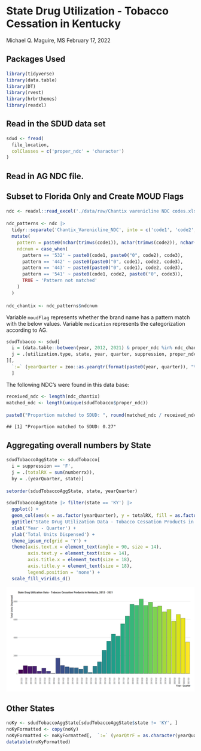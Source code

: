 State Drug Utilization - Tobacco Cessation in Kentucky
================
Michael Q. Maguire, MS
February 17, 2022

## Packages Used

``` r
library(tidyverse)
library(data.table)
library(DT)
library(rvest)
library(hrbrthemes)
library(readxl)
```

## Read in the SDUD data set

``` r
sdud <- fread(
  file_location,
  colClasses = c('proper_ndc' = 'character')
)
```

## Read in AG NDC file.

## Subset to Florida Only and Create MOUD Flags

``` r
ndc <- readxl::read_excel('./data/raw/Chantix varenicline NDC codes.xlsx')

ndc_patterns <- ndc |>
  tidyr::separate('Chantix_Varenicline_NDC', into = c('code1', 'code2', 'code3'), sep = '-', remove = FALSE) |>
  mutate(
    pattern = paste0(nchar(trimws(code1)), nchar(trimws(code2)), nchar(trimws(code3))),
    ndcnum = case_when(
      pattern == '532' ~ paste0(code1, paste0("0", code2), code3),
      pattern == '442' ~ paste0(paste0("0", code1), code2, code3),
      pattern == '443' ~ paste0(paste0("0", code1), code2, code3),
      pattern == '541' ~ paste0(code1, code2, paste0("0", code3)),
      TRUE ~ 'Pattern not matched'
    )
  )

ndc_chantix <- ndc_patterns$ndcnum
```

Variable `moudFlag` represents whether the brand name has a pattern
match with the below values. Variable `medication` represents the
categorization according to AG.

``` r
sdudTobacco <- sdud[
  i = (data.table::between(year, 2012, 2021) & proper_ndc %in% ndc_chantix),
  j = .(utilization.type, state, year, quarter, suppression, proper_ndc, gennme, prodnme, numberrx)
][,
  `:=` (yearQuarter = zoo::as.yearqtr(format(paste0(year, quarter)), "%Y%q"))
  ]
```

The following NDC’s were found in this data base:

``` r
received_ndc <- length(ndc_chantix)
matched_ndc <- length(unique(sdudTobacco$proper_ndc))

paste0("Proportion matched to SDUD: ", round(matched_ndc / received_ndc, 2))
```

    ## [1] "Proportion matched to SDUD: 0.27"

## Aggregating overall numbers by State

``` r
sdudTobaccoAggState <- sdudTobacco[
  i = suppression == 'F',
  j = .(totalRX = sum(numberrx)),
  by = .(yearQuarter, state)]

setorder(sdudTobaccoAggState, state, yearQuarter)
```

``` r
sdudTobaccoAggState |> filter(state == 'KY') |>
  ggplot() +
  geom_col(aes(x = as.factor(yearQuarter), y = totalRX, fill = as.factor(yearQuarter)), color = 'black') +
  ggtitle("State Drug Utilization Data - Tobacco Cessation Products in Kentucky, 2012 - 2021") +
  xlab('Year - Quarter') +
  ylab('Total Units Dispensed') +
  theme_ipsum_rc(grid = 'Y') +
  theme(axis.text.x = element_text(angle = 90, size = 14),
        axis.text.y = element_text(size = 14),
        axis.title.x = element_text(size = 18),
        axis.title.y = element_text(size = 18),
        legend.position = 'none') +
  scale_fill_viridis_d()
```

![](02_sdud-tobacco-cessation_files/figure-gfm/plot-1.png)<!-- -->

## Other States

``` r
noKy <- sdudTobaccoAggState[sdudTobaccoAggState$state != 'KY', ]
noKyFormatted <- copy(noKy)
noKyFormatted <- noKyFormatted[,  `:=` (yearQtrF = as.character(yearQuarter), yearQuarter = NULL)][, j = .(state, yearQtrF, totalRX)]
datatable(noKyFormatted)
```

<div id="htmlwidget-fc376b546be84a2ba1dd" style="width:100%;height:auto;" class="datatables html-widget"></div>
<script type="application/json" data-for="htmlwidget-fc376b546be84a2ba1dd">{"x":{"filter":"none","vertical":false,"data":[["1","2","3","4","5","6","7","8","9","10","11","12","13","14","15","16","17","18","19","20","21","22","23","24","25","26","27","28","29","30","31","32","33","34","35","36","37","38","39","40","41","42","43","44","45","46","47","48","49","50","51","52","53","54","55","56","57","58","59","60","61","62","63","64","65","66","67","68","69","70","71","72","73","74","75","76","77","78","79","80","81","82","83","84","85","86","87","88","89","90","91","92","93","94","95","96","97","98","99","100","101","102","103","104","105","106","107","108","109","110","111","112","113","114","115","116","117","118","119","120","121","122","123","124","125","126","127","128","129","130","131","132","133","134","135","136","137","138","139","140","141","142","143","144","145","146","147","148","149","150","151","152","153","154","155","156","157","158","159","160","161","162","163","164","165","166","167","168","169","170","171","172","173","174","175","176","177","178","179","180","181","182","183","184","185","186","187","188","189","190","191","192","193","194","195","196","197","198","199","200","201","202","203","204","205","206","207","208","209","210","211","212","213","214","215","216","217","218","219","220","221","222","223","224","225","226","227","228","229","230","231","232","233","234","235","236","237","238","239","240","241","242","243","244","245","246","247","248","249","250","251","252","253","254","255","256","257","258","259","260","261","262","263","264","265","266","267","268","269","270","271","272","273","274","275","276","277","278","279","280","281","282","283","284","285","286","287","288","289","290","291","292","293","294","295","296","297","298","299","300","301","302","303","304","305","306","307","308","309","310","311","312","313","314","315","316","317","318","319","320","321","322","323","324","325","326","327","328","329","330","331","332","333","334","335","336","337","338","339","340","341","342","343","344","345","346","347","348","349","350","351","352","353","354","355","356","357","358","359","360","361","362","363","364","365","366","367","368","369","370","371","372","373","374","375","376","377","378","379","380","381","382","383","384","385","386","387","388","389","390","391","392","393","394","395","396","397","398","399","400","401","402","403","404","405","406","407","408","409","410","411","412","413","414","415","416","417","418","419","420","421","422","423","424","425","426","427","428","429","430","431","432","433","434","435","436","437","438","439","440","441","442","443","444","445","446","447","448","449","450","451","452","453","454","455","456","457","458","459","460","461","462","463","464","465","466","467","468","469","470","471","472","473","474","475","476","477","478","479","480","481","482","483","484","485","486","487","488","489","490","491","492","493","494","495","496","497","498","499","500","501","502","503","504","505","506","507","508","509","510","511","512","513","514","515","516","517","518","519","520","521","522","523","524","525","526","527","528","529","530","531","532","533","534","535","536","537","538","539","540","541","542","543","544","545","546","547","548","549","550","551","552","553","554","555","556","557","558","559","560","561","562","563","564","565","566","567","568","569","570","571","572","573","574","575","576","577","578","579","580","581","582","583","584","585","586","587","588","589","590","591","592","593","594","595","596","597","598","599","600","601","602","603","604","605","606","607","608","609","610","611","612","613","614","615","616","617","618","619","620","621","622","623","624","625","626","627","628","629","630","631","632","633","634","635","636","637","638","639","640","641","642","643","644","645","646","647","648","649","650","651","652","653","654","655","656","657","658","659","660","661","662","663","664","665","666","667","668","669","670","671","672","673","674","675","676","677","678","679","680","681","682","683","684","685","686","687","688","689","690","691","692","693","694","695","696","697","698","699","700","701","702","703","704","705","706","707","708","709","710","711","712","713","714","715","716","717","718","719","720","721","722","723","724","725","726","727","728","729","730","731","732","733","734","735","736","737","738","739","740","741","742","743","744","745","746","747","748","749","750","751","752","753","754","755","756","757","758","759","760","761","762","763","764","765","766","767","768","769","770","771","772","773","774","775","776","777","778","779","780","781","782","783","784","785","786","787","788","789","790","791","792","793","794","795","796","797","798","799","800","801","802","803","804","805","806","807","808","809","810","811","812","813","814","815","816","817","818","819","820","821","822","823","824","825","826","827","828","829","830","831","832","833","834","835","836","837","838","839","840","841","842","843","844","845","846","847","848","849","850","851","852","853","854","855","856","857","858","859","860","861","862","863","864","865","866","867","868","869","870","871","872","873","874","875","876","877","878","879","880","881","882","883","884","885","886","887","888","889","890","891","892","893","894","895","896","897","898","899","900","901","902","903","904","905","906","907","908","909","910","911","912","913","914","915","916","917","918","919","920","921","922","923","924","925","926","927","928","929","930","931","932","933","934","935","936","937","938","939","940","941","942","943","944","945","946","947","948","949","950","951","952","953","954","955","956","957","958","959","960","961","962","963","964","965","966","967","968","969","970","971","972","973","974","975","976","977","978","979","980","981","982","983","984","985","986","987","988","989","990","991","992","993","994","995","996","997","998","999","1000","1001","1002","1003","1004","1005","1006","1007","1008","1009","1010","1011","1012","1013","1014","1015","1016","1017","1018","1019","1020","1021","1022","1023","1024","1025","1026","1027","1028","1029","1030","1031","1032","1033","1034","1035","1036","1037","1038","1039","1040","1041","1042","1043","1044","1045","1046","1047","1048","1049","1050","1051","1052","1053","1054","1055","1056","1057","1058","1059","1060","1061","1062","1063","1064","1065","1066","1067","1068","1069","1070","1071","1072","1073","1074","1075","1076","1077","1078","1079","1080","1081","1082","1083","1084","1085","1086","1087","1088","1089","1090","1091","1092","1093","1094","1095","1096","1097","1098","1099","1100","1101","1102","1103","1104","1105","1106","1107","1108","1109","1110","1111","1112","1113","1114","1115","1116","1117","1118","1119","1120","1121","1122","1123","1124","1125","1126","1127","1128","1129","1130","1131","1132","1133","1134","1135","1136","1137","1138","1139","1140","1141","1142","1143","1144","1145","1146","1147","1148","1149","1150","1151","1152","1153","1154","1155","1156","1157","1158","1159","1160","1161","1162","1163","1164","1165","1166","1167","1168","1169","1170","1171","1172","1173","1174","1175","1176","1177","1178","1179","1180","1181","1182","1183","1184","1185","1186","1187","1188","1189","1190","1191","1192","1193","1194","1195","1196","1197","1198","1199","1200","1201","1202","1203","1204","1205","1206","1207","1208","1209","1210","1211","1212","1213","1214","1215","1216","1217","1218","1219","1220","1221","1222","1223","1224","1225","1226","1227","1228","1229","1230","1231","1232","1233","1234","1235","1236","1237","1238","1239","1240","1241","1242","1243","1244","1245","1246","1247","1248","1249","1250","1251","1252","1253","1254","1255","1256","1257","1258","1259","1260","1261","1262","1263","1264","1265","1266","1267","1268","1269","1270","1271","1272","1273","1274","1275","1276","1277","1278","1279","1280","1281","1282","1283","1284","1285","1286","1287","1288","1289","1290","1291","1292","1293","1294","1295","1296","1297","1298","1299","1300","1301","1302","1303","1304","1305","1306","1307","1308","1309","1310","1311","1312","1313","1314","1315","1316","1317","1318","1319","1320","1321","1322","1323","1324","1325","1326","1327","1328","1329","1330","1331","1332","1333","1334","1335","1336","1337","1338","1339","1340","1341","1342","1343","1344","1345","1346","1347","1348","1349","1350","1351","1352","1353","1354","1355","1356","1357","1358","1359","1360","1361","1362","1363","1364","1365","1366","1367","1368","1369","1370","1371","1372","1373","1374","1375","1376","1377","1378","1379","1380","1381","1382","1383","1384","1385","1386","1387","1388","1389","1390","1391","1392","1393","1394","1395","1396","1397","1398","1399","1400","1401","1402","1403","1404","1405","1406","1407","1408","1409","1410","1411","1412","1413","1414","1415","1416","1417","1418","1419","1420","1421","1422","1423","1424","1425","1426","1427","1428","1429","1430","1431","1432","1433","1434","1435","1436","1437","1438","1439","1440","1441","1442","1443","1444","1445","1446","1447","1448","1449","1450","1451","1452","1453","1454","1455","1456","1457","1458","1459","1460","1461","1462","1463","1464","1465","1466","1467","1468","1469","1470","1471","1472","1473","1474","1475","1476","1477","1478","1479","1480","1481","1482","1483","1484","1485","1486","1487","1488","1489","1490","1491","1492","1493","1494","1495","1496","1497","1498","1499","1500","1501","1502","1503","1504","1505","1506","1507","1508","1509","1510","1511","1512","1513","1514","1515","1516","1517","1518","1519","1520","1521","1522","1523","1524","1525","1526","1527","1528","1529","1530","1531","1532","1533","1534","1535","1536","1537","1538","1539","1540","1541","1542","1543","1544","1545","1546","1547","1548","1549","1550","1551","1552","1553","1554","1555","1556","1557","1558","1559","1560","1561","1562","1563","1564","1565","1566","1567","1568","1569","1570","1571","1572","1573","1574","1575","1576","1577","1578","1579","1580","1581","1582","1583","1584","1585","1586","1587","1588","1589","1590","1591","1592","1593","1594","1595","1596","1597","1598","1599","1600","1601","1602","1603","1604","1605","1606","1607","1608","1609","1610","1611","1612","1613","1614","1615","1616","1617","1618","1619","1620","1621","1622","1623","1624","1625","1626","1627","1628","1629","1630","1631","1632","1633","1634","1635","1636","1637","1638","1639","1640","1641","1642","1643","1644","1645","1646","1647","1648","1649","1650","1651","1652","1653","1654","1655","1656","1657","1658","1659","1660","1661","1662","1663","1664","1665","1666","1667","1668","1669","1670","1671","1672","1673","1674","1675","1676","1677","1678","1679","1680","1681","1682","1683","1684","1685","1686","1687","1688","1689","1690","1691","1692","1693","1694","1695","1696","1697","1698","1699","1700","1701","1702","1703","1704","1705","1706","1707","1708","1709","1710","1711","1712","1713","1714","1715","1716","1717","1718","1719","1720","1721","1722","1723","1724","1725","1726","1727","1728","1729","1730","1731","1732","1733","1734","1735","1736","1737","1738","1739","1740","1741","1742","1743","1744","1745","1746","1747","1748","1749","1750","1751","1752","1753","1754","1755","1756","1757","1758","1759","1760","1761","1762","1763","1764","1765","1766","1767","1768","1769","1770","1771","1772","1773","1774","1775","1776","1777","1778","1779","1780","1781","1782","1783","1784","1785","1786"],["AK","AK","AK","AK","AK","AK","AK","AK","AK","AK","AK","AK","AK","AK","AK","AK","AK","AK","AK","AK","AK","AK","AK","AK","AK","AK","AK","AK","AK","AK","AK","AK","AK","AK","AK","AK","AK","AL","AL","AL","AL","AL","AL","AL","AL","AL","AL","AL","AL","AL","AL","AL","AL","AL","AL","AL","AL","AL","AL","AL","AL","AL","AL","AL","AL","AR","AR","AR","AR","AR","AR","AR","AR","AR","AR","AR","AR","AR","AR","AR","AR","AR","AR","AR","AR","AR","AR","AR","AR","AR","AR","AR","AR","AR","AR","AR","AR","AR","AR","AR","AR","AR","AZ","AZ","AZ","AZ","AZ","AZ","AZ","AZ","AZ","AZ","AZ","AZ","AZ","AZ","AZ","AZ","AZ","AZ","AZ","AZ","AZ","AZ","AZ","AZ","AZ","AZ","AZ","AZ","AZ","AZ","AZ","AZ","AZ","AZ","AZ","AZ","AZ","CA","CA","CA","CA","CA","CA","CA","CA","CA","CA","CA","CA","CA","CA","CA","CA","CA","CA","CA","CA","CA","CA","CA","CA","CA","CA","CA","CA","CA","CA","CA","CA","CA","CA","CA","CA","CA","CO","CO","CO","CO","CO","CO","CO","CO","CO","CO","CO","CO","CO","CO","CO","CO","CO","CO","CO","CO","CO","CO","CO","CO","CO","CO","CO","CO","CO","CO","CO","CO","CO","CO","CO","CO","CO","CT","CT","CT","CT","CT","CT","CT","CT","CT","CT","CT","CT","CT","CT","CT","CT","CT","CT","CT","CT","CT","CT","CT","CT","CT","CT","CT","CT","CT","CT","CT","CT","CT","CT","CT","CT","CT","DC","DC","DC","DC","DC","DC","DC","DC","DC","DC","DC","DC","DC","DC","DC","DC","DC","DC","DC","DC","DC","DC","DC","DC","DC","DC","DC","DC","DC","DC","DC","DC","DC","DC","DC","DC","DC","DE","DE","DE","DE","DE","DE","DE","DE","DE","DE","DE","DE","DE","DE","DE","DE","DE","DE","DE","DE","DE","DE","DE","DE","DE","DE","DE","DE","DE","DE","DE","DE","DE","FL","FL","FL","FL","FL","FL","FL","FL","FL","FL","FL","FL","FL","FL","FL","FL","FL","FL","FL","FL","FL","FL","FL","FL","FL","FL","FL","FL","FL","FL","FL","FL","FL","FL","FL","GA","GA","GA","GA","GA","GA","GA","GA","GA","GA","GA","GA","GA","GA","GA","GA","GA","GA","GA","GA","GA","GA","GA","GA","GA","GA","HI","HI","HI","HI","HI","HI","HI","HI","HI","HI","HI","HI","HI","HI","HI","HI","HI","HI","HI","HI","HI","HI","HI","HI","HI","HI","HI","HI","HI","HI","HI","HI","HI","HI","HI","HI","HI","IA","IA","IA","IA","IA","IA","IA","IA","IA","IA","IA","IA","IA","IA","IA","IA","IA","IA","IA","IA","IA","IA","IA","IA","IA","IA","IA","IA","IA","IA","IA","IA","IA","IA","IA","IA","IA","ID","ID","ID","ID","ID","ID","ID","ID","ID","ID","ID","ID","ID","ID","ID","ID","ID","ID","ID","ID","ID","ID","ID","ID","ID","ID","ID","ID","IL","IL","IL","IL","IL","IL","IL","IL","IL","IL","IL","IL","IL","IL","IL","IL","IL","IL","IL","IL","IL","IL","IL","IL","IL","IL","IL","IL","IL","IL","IL","IL","IL","IL","IL","IL","IL","IN","IN","IN","IN","IN","IN","IN","IN","IN","IN","IN","IN","IN","IN","IN","IN","IN","IN","IN","IN","IN","IN","IN","IN","IN","IN","IN","IN","IN","IN","IN","IN","IN","IN","IN","IN","IN","KS","KS","KS","KS","KS","KS","KS","KS","KS","KS","KS","KS","KS","KS","KS","KS","KS","KS","KS","KS","KS","KS","KS","KS","KS","KS","KS","KS","KS","KS","KS","KS","KS","KS","KS","LA","LA","LA","LA","LA","LA","LA","LA","LA","LA","LA","LA","LA","LA","LA","LA","LA","LA","LA","LA","LA","LA","LA","LA","LA","LA","LA","LA","LA","LA","LA","LA","LA","LA","LA","LA","LA","MA","MA","MA","MA","MA","MA","MA","MA","MA","MA","MA","MA","MA","MA","MA","MA","MA","MA","MA","MA","MA","MA","MA","MA","MA","MA","MA","MA","MA","MA","MA","MA","MA","MA","MA","MA","MA","MD","MD","MD","MD","MD","MD","MD","MD","MD","MD","MD","MD","MD","MD","MD","MD","MD","MD","MD","MD","MD","MD","MD","MD","MD","MD","MD","MD","MD","MD","MD","MD","MD","MD","MD","MD","MD","ME","ME","ME","ME","ME","ME","ME","ME","ME","ME","ME","ME","ME","ME","ME","ME","ME","ME","ME","ME","ME","ME","ME","ME","ME","ME","ME","ME","ME","ME","ME","ME","ME","ME","ME","ME","ME","MI","MI","MI","MI","MI","MI","MI","MI","MI","MI","MI","MI","MI","MI","MI","MI","MI","MI","MI","MI","MI","MI","MI","MI","MI","MI","MI","MI","MI","MI","MI","MI","MI","MI","MI","MI","MI","MN","MN","MN","MN","MN","MN","MN","MN","MN","MN","MN","MN","MN","MN","MN","MN","MN","MN","MN","MN","MN","MN","MN","MN","MN","MN","MN","MN","MN","MN","MN","MN","MN","MN","MN","MN","MN","MO","MO","MO","MO","MO","MO","MO","MO","MO","MO","MO","MO","MO","MO","MO","MO","MO","MO","MO","MO","MO","MO","MO","MO","MO","MO","MO","MO","MO","MO","MO","MO","MO","MO","MO","MO","MO","MS","MS","MS","MS","MS","MS","MS","MS","MS","MS","MS","MS","MS","MS","MS","MS","MS","MS","MS","MS","MS","MS","MS","MS","MS","MS","MS","MS","MS","MS","MS","MS","MS","MS","MS","MS","MS","MT","MT","MT","MT","MT","MT","MT","MT","MT","MT","MT","MT","MT","MT","MT","MT","MT","MT","MT","MT","MT","MT","MT","MT","MT","MT","MT","MT","MT","MT","MT","MT","MT","MT","MT","MT","MT","NC","NC","NC","NC","NC","NC","NC","NC","NC","NC","NC","NC","NC","NC","NC","NC","NC","NC","NC","NC","NC","NC","NC","NC","NC","NC","NC","NC","NC","NC","NC","NC","NC","NC","NC","NC","NC","ND","ND","ND","ND","ND","ND","ND","ND","ND","ND","ND","ND","ND","ND","ND","ND","ND","ND","ND","ND","ND","ND","ND","ND","ND","ND","ND","ND","ND","ND","ND","ND","ND","ND","NE","NE","NE","NE","NE","NE","NE","NE","NE","NE","NE","NE","NE","NE","NE","NE","NE","NE","NE","NE","NE","NE","NE","NE","NE","NE","NE","NE","NE","NE","NE","NE","NE","NE","NE","NE","NE","NH","NH","NH","NH","NH","NH","NH","NH","NH","NH","NH","NH","NH","NH","NH","NH","NH","NH","NH","NH","NH","NH","NH","NH","NH","NH","NH","NH","NH","NH","NH","NH","NH","NH","NJ","NJ","NJ","NJ","NJ","NJ","NJ","NJ","NJ","NJ","NJ","NJ","NJ","NJ","NJ","NJ","NJ","NJ","NJ","NJ","NJ","NJ","NJ","NJ","NJ","NJ","NJ","NJ","NJ","NJ","NJ","NJ","NJ","NJ","NJ","NJ","NJ","NM","NM","NM","NM","NM","NM","NM","NM","NM","NM","NM","NM","NM","NM","NM","NM","NM","NM","NM","NM","NM","NM","NM","NM","NM","NM","NM","NM","NM","NM","NM","NM","NM","NM","NM","NM","NV","NV","NV","NV","NV","NV","NV","NV","NV","NV","NV","NV","NV","NV","NV","NV","NV","NV","NV","NV","NV","NV","NV","NV","NV","NV","NV","NV","NV","NV","NV","NV","NV","NV","NV","NV","NV","NY","NY","NY","NY","NY","NY","NY","NY","NY","NY","NY","NY","NY","NY","NY","NY","NY","NY","NY","NY","NY","NY","NY","NY","NY","NY","NY","NY","NY","NY","NY","NY","NY","NY","NY","NY","NY","OH","OH","OH","OH","OH","OH","OH","OH","OH","OH","OH","OH","OH","OH","OH","OH","OH","OH","OH","OH","OH","OH","OH","OH","OH","OH","OH","OH","OH","OH","OH","OH","OH","OH","OH","OH","OH","OK","OK","OK","OK","OK","OK","OK","OK","OK","OK","OK","OK","OK","OK","OK","OK","OK","OK","OK","OK","OK","OK","OK","OK","OK","OK","OK","OK","OK","OK","OK","OK","OK","OK","OK","OK","OK","OR","OR","OR","OR","OR","OR","OR","OR","OR","OR","OR","OR","OR","OR","OR","OR","OR","OR","OR","OR","OR","OR","OR","OR","OR","OR","OR","OR","OR","OR","OR","OR","OR","OR","OR","OR","OR","PA","PA","PA","PA","PA","PA","PA","PA","PA","PA","PA","PA","PA","PA","PA","PA","PA","PA","PA","PA","PA","PA","PA","PA","PA","PA","PA","PA","PA","PA","PA","PA","PA","PA","PA","PA","PA","RI","RI","RI","RI","RI","RI","RI","RI","RI","RI","RI","RI","RI","RI","RI","RI","RI","RI","RI","RI","RI","RI","RI","RI","RI","SC","SC","SC","SC","SC","SC","SC","SC","SC","SC","SC","SC","SC","SC","SC","SC","SC","SC","SC","SC","SC","SC","SC","SC","SC","SC","SC","SC","SC","SC","SC","SC","SC","SC","SC","SC","SC","SD","SD","SD","SD","SD","SD","SD","SD","SD","SD","SD","SD","SD","SD","SD","SD","SD","SD","SD","SD","SD","SD","SD","SD","SD","SD","SD","SD","SD","SD","SD","SD","SD","SD","SD","SD","SD","TN","TN","TN","TN","TN","TN","TN","TN","TN","TN","TN","TN","TN","TN","TN","TN","TN","TN","TN","TN","TN","TN","TN","TN","TN","TN","TN","TN","TN","TN","TN","TN","TN","TN","TN","TN","TN","TX","TX","TX","TX","TX","TX","TX","TX","TX","TX","TX","TX","TX","TX","TX","TX","TX","TX","TX","TX","TX","TX","TX","TX","TX","TX","TX","TX","TX","TX","TX","TX","TX","TX","TX","TX","TX","UT","UT","UT","UT","UT","UT","UT","UT","UT","UT","UT","UT","UT","UT","UT","UT","UT","UT","UT","UT","UT","UT","UT","UT","UT","UT","UT","UT","UT","UT","UT","UT","UT","UT","UT","UT","UT","VA","VA","VA","VA","VA","VA","VA","VA","VA","VA","VA","VA","VA","VA","VA","VA","VA","VA","VA","VA","VA","VA","VA","VA","VA","VA","VA","VA","VA","VA","VA","VA","VA","VA","VA","VA","VA","VT","VT","VT","VT","VT","VT","VT","VT","VT","VT","VT","VT","VT","VT","VT","VT","VT","VT","VT","VT","VT","VT","VT","VT","VT","VT","VT","VT","VT","VT","VT","VT","VT","VT","VT","VT","VT","WA","WA","WA","WA","WA","WA","WA","WA","WA","WA","WA","WA","WA","WA","WA","WA","WA","WA","WA","WA","WA","WA","WA","WA","WA","WA","WA","WA","WA","WA","WA","WA","WA","WA","WA","WA","WA","WI","WI","WI","WI","WI","WI","WI","WI","WI","WI","WI","WI","WI","WI","WI","WI","WI","WI","WI","WI","WI","WI","WI","WI","WI","WI","WI","WI","WI","WI","WI","WI","WI","WI","WI","WI","WI","WV","WV","WV","WV","WV","WV","WV","WV","WV","WV","WV","WV","WV","WV","WV","WV","WV","WV","WV","WV","WV","WV","WV","WV","WV","WV","WV","WV","WV","WY","WY","WY","WY","WY","WY","WY","WY","WY","WY","WY","WY","WY","WY","WY","WY","WY","WY","WY","WY","WY","WY","WY","WY","WY","WY","WY","WY","WY","WY","WY","WY","WY","WY","WY","WY","WY"],["2012 Q1","2012 Q2","2012 Q3","2012 Q4","2013 Q1","2013 Q2","2013 Q3","2013 Q4","2014 Q1","2014 Q2","2014 Q3","2014 Q4","2015 Q1","2015 Q2","2015 Q3","2015 Q4","2016 Q1","2016 Q2","2016 Q3","2016 Q4","2017 Q1","2017 Q2","2017 Q3","2017 Q4","2018 Q1","2018 Q2","2018 Q3","2018 Q4","2019 Q1","2019 Q2","2019 Q3","2019 Q4","2020 Q1","2020 Q2","2020 Q3","2020 Q4","2021 Q1","2014 Q2","2014 Q3","2014 Q4","2015 Q1","2015 Q2","2015 Q3","2015 Q4","2016 Q1","2016 Q2","2016 Q3","2016 Q4","2017 Q1","2017 Q2","2017 Q3","2017 Q4","2018 Q1","2018 Q2","2018 Q3","2018 Q4","2019 Q1","2019 Q2","2019 Q3","2019 Q4","2020 Q1","2020 Q2","2020 Q3","2020 Q4","2021 Q1","2012 Q1","2012 Q2","2012 Q3","2012 Q4","2013 Q1","2013 Q2","2013 Q3","2013 Q4","2014 Q1","2014 Q2","2014 Q3","2014 Q4","2015 Q1","2015 Q2","2015 Q3","2015 Q4","2016 Q1","2016 Q2","2016 Q3","2016 Q4","2017 Q1","2017 Q2","2017 Q3","2017 Q4","2018 Q1","2018 Q2","2018 Q3","2018 Q4","2019 Q1","2019 Q2","2019 Q3","2019 Q4","2020 Q1","2020 Q2","2020 Q3","2020 Q4","2021 Q1","2012 Q1","2012 Q2","2012 Q3","2012 Q4","2013 Q1","2013 Q2","2013 Q3","2013 Q4","2014 Q1","2014 Q2","2014 Q3","2014 Q4","2015 Q1","2015 Q2","2015 Q3","2015 Q4","2016 Q1","2016 Q2","2016 Q3","2016 Q4","2017 Q1","2017 Q2","2017 Q3","2017 Q4","2018 Q1","2018 Q2","2018 Q3","2018 Q4","2019 Q1","2019 Q2","2019 Q3","2019 Q4","2020 Q1","2020 Q2","2020 Q3","2020 Q4","2021 Q1","2012 Q1","2012 Q2","2012 Q3","2012 Q4","2013 Q1","2013 Q2","2013 Q3","2013 Q4","2014 Q1","2014 Q2","2014 Q3","2014 Q4","2015 Q1","2015 Q2","2015 Q3","2015 Q4","2016 Q1","2016 Q2","2016 Q3","2016 Q4","2017 Q1","2017 Q2","2017 Q3","2017 Q4","2018 Q1","2018 Q2","2018 Q3","2018 Q4","2019 Q1","2019 Q2","2019 Q3","2019 Q4","2020 Q1","2020 Q2","2020 Q3","2020 Q4","2021 Q1","2012 Q1","2012 Q2","2012 Q3","2012 Q4","2013 Q1","2013 Q2","2013 Q3","2013 Q4","2014 Q1","2014 Q2","2014 Q3","2014 Q4","2015 Q1","2015 Q2","2015 Q3","2015 Q4","2016 Q1","2016 Q2","2016 Q3","2016 Q4","2017 Q1","2017 Q2","2017 Q3","2017 Q4","2018 Q1","2018 Q2","2018 Q3","2018 Q4","2019 Q1","2019 Q2","2019 Q3","2019 Q4","2020 Q1","2020 Q2","2020 Q3","2020 Q4","2021 Q1","2012 Q1","2012 Q2","2012 Q3","2012 Q4","2013 Q1","2013 Q2","2013 Q3","2013 Q4","2014 Q1","2014 Q2","2014 Q3","2014 Q4","2015 Q1","2015 Q2","2015 Q3","2015 Q4","2016 Q1","2016 Q2","2016 Q3","2016 Q4","2017 Q1","2017 Q2","2017 Q3","2017 Q4","2018 Q1","2018 Q2","2018 Q3","2018 Q4","2019 Q1","2019 Q2","2019 Q3","2019 Q4","2020 Q1","2020 Q2","2020 Q3","2020 Q4","2021 Q1","2012 Q1","2012 Q2","2012 Q3","2012 Q4","2013 Q1","2013 Q2","2013 Q3","2013 Q4","2014 Q1","2014 Q2","2014 Q3","2014 Q4","2015 Q1","2015 Q2","2015 Q3","2015 Q4","2016 Q1","2016 Q2","2016 Q3","2016 Q4","2017 Q1","2017 Q2","2017 Q3","2017 Q4","2018 Q1","2018 Q2","2018 Q3","2018 Q4","2019 Q1","2019 Q2","2019 Q3","2019 Q4","2020 Q1","2020 Q2","2020 Q3","2020 Q4","2021 Q1","2012 Q1","2012 Q2","2012 Q3","2012 Q4","2013 Q1","2013 Q2","2013 Q3","2013 Q4","2014 Q1","2014 Q2","2014 Q3","2014 Q4","2015 Q1","2015 Q2","2015 Q3","2015 Q4","2016 Q1","2016 Q3","2016 Q4","2017 Q1","2017 Q2","2018 Q1","2018 Q3","2018 Q4","2019 Q1","2019 Q2","2019 Q3","2019 Q4","2020 Q1","2020 Q2","2020 Q3","2020 Q4","2021 Q1","2012 Q3","2012 Q4","2013 Q1","2013 Q2","2013 Q3","2013 Q4","2014 Q1","2014 Q2","2014 Q3","2014 Q4","2015 Q1","2015 Q2","2015 Q3","2015 Q4","2016 Q1","2016 Q2","2016 Q3","2016 Q4","2017 Q1","2017 Q2","2017 Q3","2017 Q4","2018 Q1","2018 Q2","2018 Q3","2018 Q4","2019 Q1","2019 Q2","2019 Q3","2019 Q4","2020 Q1","2020 Q2","2020 Q3","2020 Q4","2021 Q1","2012 Q4","2014 Q2","2015 Q1","2015 Q2","2015 Q3","2016 Q1","2016 Q2","2016 Q3","2016 Q4","2017 Q1","2017 Q2","2017 Q3","2017 Q4","2018 Q1","2018 Q2","2018 Q3","2018 Q4","2019 Q1","2019 Q2","2019 Q3","2019 Q4","2020 Q1","2020 Q2","2020 Q3","2020 Q4","2021 Q1","2012 Q1","2012 Q2","2012 Q3","2012 Q4","2013 Q1","2013 Q2","2013 Q3","2013 Q4","2014 Q1","2014 Q2","2014 Q3","2014 Q4","2015 Q1","2015 Q2","2015 Q3","2015 Q4","2016 Q1","2016 Q2","2016 Q3","2016 Q4","2017 Q1","2017 Q2","2017 Q3","2017 Q4","2018 Q1","2018 Q2","2018 Q3","2018 Q4","2019 Q1","2019 Q2","2019 Q3","2019 Q4","2020 Q1","2020 Q2","2020 Q3","2020 Q4","2021 Q1","2012 Q1","2012 Q2","2012 Q3","2012 Q4","2013 Q1","2013 Q2","2013 Q3","2013 Q4","2014 Q1","2014 Q2","2014 Q3","2014 Q4","2015 Q1","2015 Q2","2015 Q3","2015 Q4","2016 Q1","2016 Q2","2016 Q3","2016 Q4","2017 Q1","2017 Q2","2017 Q3","2017 Q4","2018 Q1","2018 Q2","2018 Q3","2018 Q4","2019 Q1","2019 Q2","2019 Q3","2019 Q4","2020 Q1","2020 Q2","2020 Q3","2020 Q4","2021 Q1","2014 Q2","2014 Q3","2014 Q4","2015 Q1","2015 Q2","2015 Q3","2015 Q4","2016 Q1","2016 Q2","2016 Q3","2016 Q4","2017 Q1","2017 Q2","2017 Q3","2017 Q4","2018 Q1","2018 Q2","2018 Q3","2018 Q4","2019 Q1","2019 Q2","2019 Q3","2019 Q4","2020 Q1","2020 Q2","2020 Q3","2020 Q4","2021 Q1","2012 Q1","2012 Q2","2012 Q3","2012 Q4","2013 Q1","2013 Q2","2013 Q3","2013 Q4","2014 Q1","2014 Q2","2014 Q3","2014 Q4","2015 Q1","2015 Q2","2015 Q3","2015 Q4","2016 Q1","2016 Q2","2016 Q3","2016 Q4","2017 Q1","2017 Q2","2017 Q3","2017 Q4","2018 Q1","2018 Q2","2018 Q3","2018 Q4","2019 Q1","2019 Q2","2019 Q3","2019 Q4","2020 Q1","2020 Q2","2020 Q3","2020 Q4","2021 Q1","2012 Q1","2012 Q2","2012 Q3","2012 Q4","2013 Q1","2013 Q2","2013 Q3","2013 Q4","2014 Q1","2014 Q2","2014 Q3","2014 Q4","2015 Q1","2015 Q2","2015 Q3","2015 Q4","2016 Q1","2016 Q2","2016 Q3","2016 Q4","2017 Q1","2017 Q2","2017 Q3","2017 Q4","2018 Q1","2018 Q2","2018 Q3","2018 Q4","2019 Q1","2019 Q2","2019 Q3","2019 Q4","2020 Q1","2020 Q2","2020 Q3","2020 Q4","2021 Q1","2012 Q1","2012 Q2","2012 Q3","2012 Q4","2013 Q1","2013 Q4","2014 Q1","2014 Q2","2014 Q3","2014 Q4","2015 Q1","2015 Q2","2015 Q3","2015 Q4","2016 Q1","2016 Q2","2016 Q3","2016 Q4","2017 Q1","2017 Q2","2017 Q3","2017 Q4","2018 Q1","2018 Q2","2018 Q3","2018 Q4","2019 Q1","2019 Q2","2019 Q3","2019 Q4","2020 Q1","2020 Q2","2020 Q3","2020 Q4","2021 Q1","2012 Q1","2012 Q2","2012 Q3","2012 Q4","2013 Q1","2013 Q2","2013 Q3","2013 Q4","2014 Q1","2014 Q2","2014 Q3","2014 Q4","2015 Q1","2015 Q2","2015 Q3","2015 Q4","2016 Q1","2016 Q2","2016 Q3","2016 Q4","2017 Q1","2017 Q2","2017 Q3","2017 Q4","2018 Q1","2018 Q2","2018 Q3","2018 Q4","2019 Q1","2019 Q2","2019 Q3","2019 Q4","2020 Q1","2020 Q2","2020 Q3","2020 Q4","2021 Q1","2012 Q1","2012 Q2","2012 Q3","2012 Q4","2013 Q1","2013 Q2","2013 Q3","2013 Q4","2014 Q1","2014 Q2","2014 Q3","2014 Q4","2015 Q1","2015 Q2","2015 Q3","2015 Q4","2016 Q1","2016 Q2","2016 Q3","2016 Q4","2017 Q1","2017 Q2","2017 Q3","2017 Q4","2018 Q1","2018 Q2","2018 Q3","2018 Q4","2019 Q1","2019 Q2","2019 Q3","2019 Q4","2020 Q1","2020 Q2","2020 Q3","2020 Q4","2021 Q1","2012 Q1","2012 Q2","2012 Q3","2012 Q4","2013 Q1","2013 Q2","2013 Q3","2013 Q4","2014 Q1","2014 Q2","2014 Q3","2014 Q4","2015 Q1","2015 Q2","2015 Q3","2015 Q4","2016 Q1","2016 Q2","2016 Q3","2016 Q4","2017 Q1","2017 Q2","2017 Q3","2017 Q4","2018 Q1","2018 Q2","2018 Q3","2018 Q4","2019 Q1","2019 Q2","2019 Q3","2019 Q4","2020 Q1","2020 Q2","2020 Q3","2020 Q4","2021 Q1","2012 Q1","2012 Q2","2012 Q3","2012 Q4","2013 Q1","2013 Q2","2013 Q3","2013 Q4","2014 Q1","2014 Q2","2014 Q3","2014 Q4","2015 Q1","2015 Q2","2015 Q3","2015 Q4","2016 Q1","2016 Q2","2016 Q3","2016 Q4","2017 Q1","2017 Q2","2017 Q3","2017 Q4","2018 Q1","2018 Q2","2018 Q3","2018 Q4","2019 Q1","2019 Q2","2019 Q3","2019 Q4","2020 Q1","2020 Q2","2020 Q3","2020 Q4","2021 Q1","2012 Q1","2012 Q2","2012 Q3","2012 Q4","2013 Q1","2013 Q2","2013 Q3","2013 Q4","2014 Q1","2014 Q2","2014 Q3","2014 Q4","2015 Q1","2015 Q2","2015 Q3","2015 Q4","2016 Q1","2016 Q2","2016 Q3","2016 Q4","2017 Q1","2017 Q2","2017 Q3","2017 Q4","2018 Q1","2018 Q2","2018 Q3","2018 Q4","2019 Q1","2019 Q2","2019 Q3","2019 Q4","2020 Q1","2020 Q2","2020 Q3","2020 Q4","2021 Q1","2012 Q1","2012 Q2","2012 Q3","2012 Q4","2013 Q1","2013 Q2","2013 Q3","2013 Q4","2014 Q1","2014 Q2","2014 Q3","2014 Q4","2015 Q1","2015 Q2","2015 Q3","2015 Q4","2016 Q1","2016 Q2","2016 Q3","2016 Q4","2017 Q1","2017 Q2","2017 Q3","2017 Q4","2018 Q1","2018 Q2","2018 Q3","2018 Q4","2019 Q1","2019 Q2","2019 Q3","2019 Q4","2020 Q1","2020 Q2","2020 Q3","2020 Q4","2021 Q1","2012 Q1","2012 Q2","2012 Q3","2012 Q4","2013 Q1","2013 Q2","2013 Q3","2013 Q4","2014 Q1","2014 Q2","2014 Q3","2014 Q4","2015 Q1","2015 Q2","2015 Q3","2015 Q4","2016 Q1","2016 Q2","2016 Q3","2016 Q4","2017 Q1","2017 Q2","2017 Q3","2017 Q4","2018 Q1","2018 Q2","2018 Q3","2018 Q4","2019 Q1","2019 Q2","2019 Q3","2019 Q4","2020 Q1","2020 Q2","2020 Q3","2020 Q4","2021 Q1","2012 Q1","2012 Q2","2012 Q3","2012 Q4","2013 Q1","2013 Q2","2013 Q3","2013 Q4","2014 Q1","2014 Q2","2014 Q3","2014 Q4","2015 Q1","2015 Q2","2015 Q3","2015 Q4","2016 Q1","2016 Q2","2016 Q3","2016 Q4","2017 Q1","2017 Q2","2017 Q3","2017 Q4","2018 Q1","2018 Q2","2018 Q3","2018 Q4","2019 Q1","2019 Q2","2019 Q3","2019 Q4","2020 Q1","2020 Q2","2020 Q3","2020 Q4","2021 Q1","2012 Q1","2012 Q2","2012 Q3","2012 Q4","2013 Q1","2013 Q2","2013 Q3","2013 Q4","2014 Q1","2014 Q2","2014 Q3","2014 Q4","2015 Q1","2015 Q2","2015 Q3","2015 Q4","2016 Q1","2016 Q2","2016 Q3","2016 Q4","2017 Q1","2017 Q2","2017 Q3","2017 Q4","2018 Q1","2018 Q2","2018 Q3","2018 Q4","2019 Q1","2019 Q2","2019 Q3","2019 Q4","2020 Q1","2020 Q2","2020 Q3","2020 Q4","2021 Q1","2012 Q1","2012 Q2","2012 Q3","2012 Q4","2013 Q1","2013 Q2","2013 Q3","2013 Q4","2014 Q1","2014 Q2","2014 Q3","2014 Q4","2015 Q1","2015 Q2","2015 Q3","2015 Q4","2016 Q1","2016 Q2","2016 Q3","2016 Q4","2017 Q1","2017 Q2","2017 Q3","2017 Q4","2018 Q1","2018 Q2","2018 Q3","2018 Q4","2019 Q1","2019 Q2","2019 Q3","2019 Q4","2020 Q1","2020 Q2","2020 Q3","2020 Q4","2021 Q1","2012 Q4","2013 Q1","2013 Q2","2013 Q3","2013 Q4","2014 Q1","2014 Q2","2014 Q3","2014 Q4","2015 Q1","2015 Q2","2015 Q3","2015 Q4","2016 Q1","2016 Q2","2016 Q3","2016 Q4","2017 Q1","2017 Q2","2017 Q3","2017 Q4","2018 Q1","2018 Q2","2018 Q3","2018 Q4","2019 Q1","2019 Q2","2019 Q3","2019 Q4","2020 Q1","2020 Q2","2020 Q3","2020 Q4","2021 Q1","2012 Q1","2012 Q2","2012 Q3","2012 Q4","2013 Q1","2013 Q2","2013 Q3","2013 Q4","2014 Q1","2014 Q2","2014 Q3","2014 Q4","2015 Q1","2015 Q2","2015 Q3","2015 Q4","2016 Q1","2016 Q2","2016 Q3","2016 Q4","2017 Q1","2017 Q2","2017 Q3","2017 Q4","2018 Q1","2018 Q2","2018 Q3","2018 Q4","2019 Q1","2019 Q2","2019 Q3","2019 Q4","2020 Q1","2020 Q2","2020 Q3","2020 Q4","2021 Q1","2012 Q1","2012 Q2","2012 Q3","2012 Q4","2013 Q1","2013 Q2","2013 Q3","2013 Q4","2014 Q1","2014 Q4","2015 Q1","2015 Q3","2015 Q4","2016 Q1","2016 Q2","2016 Q3","2016 Q4","2017 Q1","2017 Q2","2017 Q3","2017 Q4","2018 Q1","2018 Q2","2018 Q3","2018 Q4","2019 Q1","2019 Q2","2019 Q3","2019 Q4","2020 Q1","2020 Q2","2020 Q3","2020 Q4","2021 Q1","2012 Q1","2012 Q2","2012 Q3","2012 Q4","2013 Q1","2013 Q2","2013 Q3","2013 Q4","2014 Q1","2014 Q2","2014 Q3","2014 Q4","2015 Q1","2015 Q2","2015 Q3","2015 Q4","2016 Q1","2016 Q2","2016 Q3","2016 Q4","2017 Q1","2017 Q2","2017 Q3","2017 Q4","2018 Q1","2018 Q2","2018 Q3","2018 Q4","2019 Q1","2019 Q2","2019 Q3","2019 Q4","2020 Q1","2020 Q2","2020 Q3","2020 Q4","2021 Q1","2012 Q1","2012 Q2","2012 Q3","2012 Q4","2013 Q1","2013 Q2","2013 Q3","2013 Q4","2014 Q1","2014 Q2","2014 Q3","2014 Q4","2015 Q1","2015 Q2","2015 Q3","2015 Q4","2016 Q2","2016 Q3","2016 Q4","2017 Q1","2017 Q2","2017 Q3","2017 Q4","2018 Q1","2018 Q2","2018 Q3","2018 Q4","2019 Q1","2019 Q2","2019 Q3","2019 Q4","2020 Q1","2020 Q2","2020 Q3","2020 Q4","2021 Q1","2012 Q1","2012 Q2","2012 Q3","2012 Q4","2013 Q1","2013 Q2","2013 Q3","2013 Q4","2014 Q1","2014 Q2","2014 Q3","2014 Q4","2015 Q1","2015 Q2","2015 Q3","2015 Q4","2016 Q1","2016 Q2","2016 Q3","2016 Q4","2017 Q1","2017 Q2","2017 Q3","2017 Q4","2018 Q1","2018 Q2","2018 Q3","2018 Q4","2019 Q1","2019 Q2","2019 Q3","2019 Q4","2020 Q1","2020 Q2","2020 Q3","2020 Q4","2021 Q1","2012 Q1","2012 Q2","2012 Q3","2012 Q4","2013 Q1","2013 Q2","2013 Q3","2013 Q4","2014 Q1","2014 Q2","2014 Q3","2014 Q4","2015 Q1","2015 Q2","2015 Q3","2015 Q4","2016 Q1","2016 Q2","2016 Q3","2016 Q4","2017 Q1","2017 Q2","2017 Q3","2017 Q4","2018 Q1","2018 Q2","2018 Q3","2018 Q4","2019 Q1","2019 Q2","2019 Q3","2019 Q4","2020 Q1","2020 Q2","2020 Q3","2020 Q4","2021 Q1","2012 Q1","2012 Q2","2012 Q3","2012 Q4","2013 Q1","2013 Q2","2013 Q3","2013 Q4","2014 Q1","2014 Q2","2014 Q3","2014 Q4","2015 Q1","2015 Q2","2015 Q3","2015 Q4","2016 Q1","2016 Q2","2016 Q3","2016 Q4","2017 Q1","2017 Q2","2017 Q3","2017 Q4","2018 Q1","2018 Q2","2018 Q3","2018 Q4","2019 Q1","2019 Q2","2019 Q3","2019 Q4","2020 Q1","2020 Q2","2020 Q3","2020 Q4","2021 Q1","2012 Q1","2012 Q2","2012 Q3","2012 Q4","2013 Q1","2013 Q2","2013 Q3","2013 Q4","2014 Q1","2014 Q2","2014 Q3","2014 Q4","2015 Q1","2015 Q2","2015 Q3","2015 Q4","2016 Q1","2016 Q2","2016 Q3","2016 Q4","2017 Q1","2017 Q2","2017 Q3","2017 Q4","2018 Q1","2018 Q2","2018 Q3","2018 Q4","2019 Q1","2019 Q2","2019 Q3","2019 Q4","2020 Q1","2020 Q2","2020 Q3","2020 Q4","2021 Q1","2012 Q1","2012 Q2","2012 Q3","2012 Q4","2013 Q1","2013 Q2","2013 Q3","2013 Q4","2014 Q1","2014 Q2","2014 Q3","2014 Q4","2015 Q1","2015 Q2","2015 Q3","2015 Q4","2016 Q1","2016 Q2","2016 Q3","2016 Q4","2017 Q1","2017 Q2","2017 Q3","2017 Q4","2018 Q1","2018 Q2","2018 Q3","2018 Q4","2019 Q1","2019 Q2","2019 Q3","2019 Q4","2020 Q1","2020 Q2","2020 Q3","2020 Q4","2021 Q1","2012 Q1","2012 Q2","2012 Q3","2012 Q4","2013 Q1","2013 Q2","2013 Q3","2013 Q4","2014 Q1","2014 Q2","2014 Q3","2014 Q4","2015 Q1","2015 Q2","2015 Q3","2015 Q4","2016 Q1","2016 Q2","2016 Q3","2016 Q4","2017 Q1","2017 Q2","2017 Q3","2017 Q4","2018 Q1","2018 Q2","2018 Q3","2018 Q4","2019 Q1","2019 Q2","2019 Q3","2019 Q4","2020 Q1","2020 Q2","2020 Q3","2020 Q4","2021 Q1","2014 Q1","2014 Q2","2014 Q4","2015 Q3","2016 Q1","2016 Q2","2016 Q3","2016 Q4","2017 Q1","2017 Q2","2017 Q3","2017 Q4","2018 Q1","2018 Q2","2018 Q3","2018 Q4","2019 Q1","2019 Q2","2019 Q3","2019 Q4","2020 Q1","2020 Q2","2020 Q3","2020 Q4","2021 Q1","2012 Q1","2012 Q2","2012 Q3","2012 Q4","2013 Q1","2013 Q2","2013 Q3","2013 Q4","2014 Q1","2014 Q2","2014 Q3","2014 Q4","2015 Q1","2015 Q2","2015 Q3","2015 Q4","2016 Q1","2016 Q2","2016 Q3","2016 Q4","2017 Q1","2017 Q2","2017 Q3","2017 Q4","2018 Q1","2018 Q2","2018 Q3","2018 Q4","2019 Q1","2019 Q2","2019 Q3","2019 Q4","2020 Q1","2020 Q2","2020 Q3","2020 Q4","2021 Q1","2012 Q1","2012 Q2","2012 Q3","2012 Q4","2013 Q1","2013 Q2","2013 Q3","2013 Q4","2014 Q1","2014 Q2","2014 Q3","2014 Q4","2015 Q1","2015 Q2","2015 Q3","2015 Q4","2016 Q1","2016 Q2","2016 Q3","2016 Q4","2017 Q1","2017 Q2","2017 Q3","2017 Q4","2018 Q1","2018 Q2","2018 Q3","2018 Q4","2019 Q1","2019 Q2","2019 Q3","2019 Q4","2020 Q1","2020 Q2","2020 Q3","2020 Q4","2021 Q1","2012 Q1","2012 Q2","2012 Q3","2012 Q4","2013 Q1","2013 Q2","2013 Q3","2013 Q4","2014 Q1","2014 Q2","2014 Q3","2014 Q4","2015 Q1","2015 Q2","2015 Q3","2015 Q4","2016 Q1","2016 Q2","2016 Q3","2016 Q4","2017 Q1","2017 Q2","2017 Q3","2017 Q4","2018 Q1","2018 Q2","2018 Q3","2018 Q4","2019 Q1","2019 Q2","2019 Q3","2019 Q4","2020 Q1","2020 Q2","2020 Q3","2020 Q4","2021 Q1","2012 Q1","2012 Q2","2012 Q3","2012 Q4","2013 Q1","2013 Q2","2013 Q3","2013 Q4","2014 Q1","2014 Q2","2014 Q3","2014 Q4","2015 Q1","2015 Q2","2015 Q3","2015 Q4","2016 Q1","2016 Q2","2016 Q3","2016 Q4","2017 Q1","2017 Q2","2017 Q3","2017 Q4","2018 Q1","2018 Q2","2018 Q3","2018 Q4","2019 Q1","2019 Q2","2019 Q3","2019 Q4","2020 Q1","2020 Q2","2020 Q3","2020 Q4","2021 Q1","2012 Q1","2012 Q2","2012 Q3","2012 Q4","2013 Q1","2013 Q2","2013 Q3","2013 Q4","2014 Q1","2014 Q2","2014 Q3","2014 Q4","2015 Q1","2015 Q2","2015 Q3","2015 Q4","2016 Q1","2016 Q2","2016 Q3","2016 Q4","2017 Q1","2017 Q2","2017 Q3","2017 Q4","2018 Q1","2018 Q2","2018 Q3","2018 Q4","2019 Q1","2019 Q2","2019 Q3","2019 Q4","2020 Q1","2020 Q2","2020 Q3","2020 Q4","2021 Q1","2012 Q1","2012 Q2","2012 Q3","2012 Q4","2013 Q1","2013 Q2","2013 Q3","2013 Q4","2014 Q1","2014 Q2","2014 Q3","2014 Q4","2015 Q1","2015 Q2","2015 Q3","2015 Q4","2016 Q1","2016 Q2","2016 Q3","2016 Q4","2017 Q1","2017 Q2","2017 Q3","2017 Q4","2018 Q1","2018 Q2","2018 Q3","2018 Q4","2019 Q1","2019 Q2","2019 Q3","2019 Q4","2020 Q1","2020 Q2","2020 Q3","2020 Q4","2021 Q1","2012 Q1","2012 Q2","2012 Q3","2012 Q4","2013 Q1","2013 Q2","2013 Q3","2013 Q4","2014 Q1","2014 Q2","2014 Q3","2014 Q4","2015 Q1","2015 Q2","2015 Q3","2015 Q4","2016 Q1","2016 Q2","2016 Q3","2016 Q4","2017 Q1","2017 Q2","2017 Q3","2017 Q4","2018 Q1","2018 Q2","2018 Q3","2018 Q4","2019 Q1","2019 Q2","2019 Q3","2019 Q4","2020 Q1","2020 Q2","2020 Q3","2020 Q4","2021 Q1","2012 Q1","2012 Q2","2012 Q3","2012 Q4","2013 Q1","2013 Q2","2013 Q3","2013 Q4","2014 Q1","2014 Q2","2014 Q3","2014 Q4","2015 Q1","2015 Q2","2015 Q3","2015 Q4","2016 Q1","2016 Q2","2016 Q3","2016 Q4","2017 Q1","2017 Q2","2017 Q3","2017 Q4","2018 Q1","2018 Q2","2018 Q3","2018 Q4","2019 Q1","2019 Q2","2019 Q3","2019 Q4","2020 Q1","2020 Q2","2020 Q3","2020 Q4","2021 Q1","2012 Q1","2012 Q2","2012 Q3","2012 Q4","2013 Q1","2013 Q2","2013 Q3","2013 Q4","2014 Q1","2014 Q2","2014 Q3","2014 Q4","2015 Q1","2015 Q2","2015 Q3","2015 Q4","2016 Q1","2016 Q2","2016 Q3","2016 Q4","2017 Q1","2017 Q2","2017 Q3","2017 Q4","2018 Q1","2018 Q2","2018 Q3","2018 Q4","2019 Q1","2019 Q2","2019 Q3","2019 Q4","2020 Q1","2020 Q2","2020 Q3","2020 Q4","2021 Q1","2014 Q1","2014 Q2","2014 Q3","2014 Q4","2015 Q1","2015 Q2","2015 Q3","2015 Q4","2016 Q1","2016 Q2","2016 Q3","2016 Q4","2017 Q1","2017 Q2","2017 Q3","2017 Q4","2018 Q1","2018 Q2","2018 Q3","2018 Q4","2019 Q1","2019 Q2","2019 Q3","2019 Q4","2020 Q1","2020 Q2","2020 Q3","2020 Q4","2021 Q1","2012 Q1","2012 Q2","2012 Q3","2012 Q4","2013 Q1","2013 Q2","2013 Q3","2013 Q4","2014 Q1","2014 Q2","2014 Q3","2014 Q4","2015 Q1","2015 Q2","2015 Q3","2015 Q4","2016 Q1","2016 Q2","2016 Q3","2016 Q4","2017 Q1","2017 Q2","2017 Q3","2017 Q4","2018 Q1","2018 Q2","2018 Q3","2018 Q4","2019 Q1","2019 Q2","2019 Q3","2019 Q4","2020 Q1","2020 Q2","2020 Q3","2020 Q4","2021 Q1"],[103,217,184,221,265,233,197,173,183,195,177,192,189,188,179,232,334,338,440,392,469,515,576,486,533,442,605,514,527,626,547,543,462,552,512,504,534,15,17,22,20,26,23,42,67,56,91,86,96,94,74,80,101,153,179,213,232,250,194,224,260,221,180,197,238,190,460,415,473,424,456,464,465,583,829,819,765,681,710,699,796,904,882,815,767,812,844,859,786,905,943,977,1068,1021,998,1063,990,1147,965,999,967,733,1319,1832,1250,2595,2027,2421,1998,2815,1574,2126,4010,3948,2822,3821,3300,3279,5067,3618,3418,3536,3837,3846,4090,3724,3817,3703,3917,3945,3932,3858,3774,3628,3582,3117,3021,2976,2240,1207,2332,2379,2364,2225,2128,2496,1963,2781,3588,4265,4088,4243,4662,4781,5364,6072,7065,6495,7642,9445,11116,9733,10327,10967,11686,11758,11824,12017,12883,12897,12400,12893,11362,10594,10157,9765,202,588,558,576,555,641,635,638,733,1195,1175,1005,1425,1226,1016,1135,1465,1492,1298,1278,1374,1660,1661,1562,1343,1559,1576,2356,2532,2849,3057,2829,3044,2581,2682,2696,3188,788,2232,2057,2104,2325,2287,2120,2138,2371,2796,2940,2983,2836,2943,2921,3042,3303,3337,3527,3279,3476,3542,3525,3814,3958,4102,3867,4153,4427,4394,4270,4123,4155,3505,3442,3522,3776,152,345,287,210,261,268,221,239,255,279,273,250,264,234,277,298,271,258,212,352,380,376,363,421,462,458,377,457,575,575,597,595,589,463,466,340,312,26,78,60,50,19,37,52,61,47,43,75,59,132,47,48,20,16,14,16,12,17,91,173,173,231,268,262,266,347,251,336,325,273,422,683,1153,1585,1367,1426,1351,1356,2139,2510,2623,2614,2686,2543,2775,3169,2996,3686,3203,4076,3568,3837,4177,4112,4164,4202,4045,4304,4061,3680,3589,2948,2881,2737,2811,19,14,27,14,15,44,91,115,90,130,103,380,307,459,525,1236,1241,1424,1360,1404,1170,1247,1035,1018,993,999,22,249,283,287,276,255,138,184,263,251,225,258,266,269,272,283,291,314,231,301,359,360,290,272,377,351,289,334,393,321,302,274,291,237,281,320,301,100,456,471,545,580,668,607,559,724,1136,887,844,974,1054,900,987,890,1137,510,517,621,777,790,567,456,442,444,408,359,827,1082,1067,1036,758,2177,2304,1949,12,14,12,27,43,46,54,75,96,110,169,215,235,192,231,261,260,227,313,281,369,351,336,815,972,993,916,1041,893,1800,6062,3387,2821,3191,2010,2305,2329,4254,3211,3092,2402,1906,3564,4086,4065,3697,3593,3698,4837,3552,3414,3573,3996,3584,3226,3181,3640,3912,4369,4010,5711,4596,5038,4841,3824,842,2162,2221,2402,2595,2281,2319,2370,2083,2578,2565,2281,1782,3262,4036,4620,4722,5194,3573,3559,4154,5085,3873,4256,4498,4774,4795,4724,5498,6538,6540,6471,6556,5845,6692,6836,5947,89,448,476,480,31,463,747,2437,689,1068,838,561,420,712,972,299,930,590,898,1935,812,825,887,903,977,980,985,1028,982,894,938,845,888,794,495,345,790,1184,918,650,484,435,372,340,344,357,189,600,564,618,781,916,940,2036,2496,2558,2815,2704,2916,3058,3408,3535,3164,3139,3426,4173,3878,4177,3315,3445,3376,3398,1027,2534,2211,3136,3358,3799,3420,2881,3458,3963,3569,4315,3606,3942,3122,3566,4026,4353,3952,4505,4309,4776,3981,4002,4411,5276,4819,5507,5290,5973,5186,5807,6108,4979,4998,5290,5272,323,806,785,947,963,989,882,910,1115,1510,1381,1469,403,603,606,503,558,643,712,783,1001,1157,1524,2954,3211,3220,3308,3398,3575,3734,3347,3627,3418,3033,3377,3272,3508,1731,1659,1218,41,20,35,13,14,463,718,731,830,735,819,707,780,851,889,887,891,1036,1000,896,981,1007,1083,1029,996,1161,1513,1550,1591,1573,1236,1427,1356,1414,755,1621,1437,1560,1823,2130,1845,1827,1734,3060,3623,3667,3457,3668,2648,2836,5196,6798,8621,9343,11139,11514,11509,11753,12832,12316,12160,12326,12436,12213,11479,11129,11362,8400,9438,10522,7897,2334,4396,4300,4378,4895,4593,5535,4185,4723,4900,4663,4777,4328,4021,3761,4065,4431,4294,4051,4190,4602,4474,4137,4448,4535,4580,4247,4392,4102,4273,4221,4047,4311,3593,3846,3763,4112,617,1670,1727,1893,1573,1706,1615,1581,1297,1414,1251,1321,1622,1537,1744,1831,2063,1942,2159,2263,2421,2353,2518,2587,2665,2712,2761,2672,2797,2934,3095,2878,2815,2471,3083,3143,3424,77,223,262,300,365,355,362,344,367,346,265,371,345,304,320,303,392,379,375,400,402,465,432,485,513,535,572,477,578,616,674,587,602,405,398,419,419,80,182,141,182,194,193,147,183,192,202,191,179,218,243,189,194,394,656,747,798,992,1088,1076,1144,1105,1302,1131,1369,1281,1309,1307,1252,1246,1014,1011,923,1005,896,2241,2403,2408,2741,2390,2260,2228,2081,2278,2579,2122,2264,1884,2150,2145,2484,2293,2526,2311,3054,2378,2834,2459,3024,2523,2875,2500,2856,2556,3030,2807,1972,1038,4496,2187,2559,16,25,38,20,19,16,16,50,42,126,171,138,146,146,168,168,215,206,212,192,186,217,227,193,147,234,216,218,195,282,173,187,225,217,48,201,220,207,194,246,262,206,156,160,179,158,165,128,128,140,114,141,149,171,349,133,165,133,184,215,63,50,116,131,150,174,116,120,147,176,131,57,155,202,177,234,216,191,174,12,16,14,24,323,202,197,184,247,247,268,246,291,263,266,218,293,598,604,475,380,609,471,464,480,376,265,1402,1226,1216,1357,1170,1032,982,985,2248,1313,2441,2720,1985,2634,2108,2549,3223,1735,2669,1101,1137,1059,1125,1209,1365,3024,3636,4015,4001,4040,3942,4043,3292,3452,3493,2305,126,493,400,330,529,405,304,216,38,153,1194,539,555,648,354,571,627,685,728,703,772,729,729,892,845,872,782,1157,1181,1235,1108,334,1061,1033,960,990,93,187,224,228,284,231,251,247,359,455,454,457,454,530,484,521,592,604,590,465,579,457,911,1053,1232,1365,1414,1138,1166,1046,1161,1104,1116,1040,1039,977,964,4720,8866,8483,8767,11590,10797,9909,9635,10357,12522,12256,11359,12925,13906,11197,11605,15475,15202,13483,14407,15914,16884,16295,16448,18082,18041,17923,17514,18766,18198,17753,17234,17671,14462,15149,15083,14952,1678,3541,5769,6368,5128,4982,4615,4493,4885,5461,5724,6848,6978,8535,8741,9058,12029,10323,10510,10481,12310,16263,11618,12031,12723,13665,12170,11154,11587,11253,10999,10040,12729,10976,11525,10866,7181,313,979,886,930,1089,950,822,764,818,845,706,881,757,864,828,729,961,965,991,981,1158,1138,1017,1100,1169,1308,1472,1274,1334,1334,1300,1152,1205,1076,1105,983,976,784,2159,1671,1073,2441,2815,1692,1533,2557,4062,2998,3260,4003,3906,3536,3589,3830,3878,3424,3856,3985,6024,3957,4107,4550,4405,4278,4379,4828,4985,4871,4695,5239,4226,4215,4560,4653,716,1368,1505,1459,1601,1787,2126,2034,1652,1895,1787,1998,1894,2431,2887,3901,3831,4213,4578,5066,5252,7818,5710,6101,6710,7818,8312,7942,8327,8443,8428,8370,10363,8861,9690,9668,6190,26,26,13,12,219,279,261,205,213,270,425,331,511,482,483,500,613,673,594,612,629,607,613,631,674,121,416,412,527,500,481,438,485,463,524,378,509,446,390,324,395,395,492,467,464,621,595,1080,1077,1103,1325,1294,1320,1449,1487,1427,1606,1664,1279,1387,1220,900,20,45,68,62,61,38,64,79,48,62,53,49,50,45,65,73,63,76,74,70,120,60,77,103,89,103,125,131,135,120,114,105,113,88,98,103,117,311,1141,1529,1530,1664,1567,1382,1495,1600,1607,1509,1416,1456,1555,1447,1663,1926,2163,2279,2209,2510,2489,2365,2505,2592,2648,2660,2656,2802,2658,2628,2536,2815,2452,2433,2330,2198,656,243,271,276,201,182,180,153,193,184,152,118,2254,2253,2212,1996,2297,2406,2380,2877,2938,2894,2933,3073,3072,3158,3370,3478,3507,3424,3658,3408,3307,2668,2725,2784,2549,190,412,358,343,375,257,275,252,358,400,356,374,337,399,302,294,409,229,278,246,309,301,246,303,430,474,494,502,491,660,728,731,906,834,722,716,676,236,551,565,468,610,566,561,569,612,597,608,591,503,520,590,609,713,709,745,778,879,898,1000,964,1493,1505,1756,1979,3618,4348,4573,4761,5146,4211,4287,4469,4409,217,522,434,411,528,563,449,492,522,602,481,562,686,669,523,542,609,576,532,514,602,576,533,574,610,524,558,557,599,654,549,512,541,480,465,484,514,31,145,702,433,853,710,1062,1118,1066,3201,2821,3301,2235,2177,1832,2309,2504,3153,3200,3177,3393,3259,4451,3438,3704,3650,3803,3646,4696,4776,5229,4854,5259,4527,4582,4800,4238,2102,4180,3807,3618,3957,3928,3550,3501,3668,4124,3938,3925,4232,3933,3611,3635,4240,4398,4242,4058,4587,4289,4112,4383,4647,4244,4268,4306,4374,4499,4299,4123,4479,3706,3924,3932,4320,97,373,474,442,272,396,361,238,310,397,417,341,391,543,38,24,146,598,606,579,540,638,575,700,574,453,479,414,418,13,97,60,67,116,85,75,53,55,67,87,65,67,61,60,39,59,86,66,78,113,79,63,69,81,89,84,58,50,57,57,69,40,33,66,65,65]],"container":"<table class=\"display\">\n  <thead>\n    <tr>\n      <th> <\/th>\n      <th>state<\/th>\n      <th>yearQtrF<\/th>\n      <th>totalRX<\/th>\n    <\/tr>\n  <\/thead>\n<\/table>","options":{"columnDefs":[{"className":"dt-right","targets":3},{"orderable":false,"targets":0}],"order":[],"autoWidth":false,"orderClasses":false}},"evals":[],"jsHooks":[]}</script>
